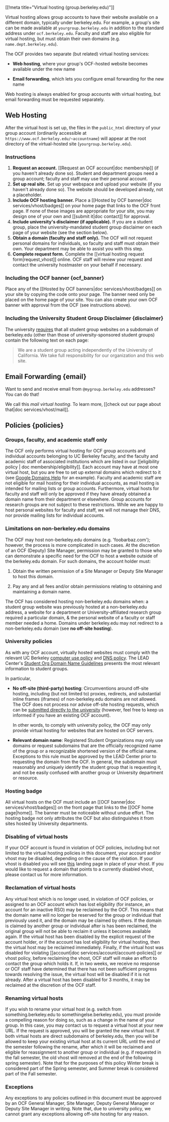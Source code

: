 [[!meta title="Virtual hosting (group.berkeley.edu)"]]


Virtual hosting allows group accounts to have their website available on a
different domain, typically under berkeley.edu. For example, a group's site can
be made available at `yourgroup.berkeley.edu` in addition to the standard
address under `ocf.berkeley.edu`. Faculty and staff are also eligible
for virtual hosting, but must obtain their own domains (e.g.
`name.dept.berkeley.edu`).

The OCF provides two separate (but related) virtual hosting services:

* **Web hosting**, where your group's OCF-hosted website becomes available
  under the new name

* **Email forwarding**, which lets you configure email forwarding for the new
  name

Web hosting is always enabled for group accounts with virtual hosting, but
email forwarding must be requested separately.

## Web Hosting

After the virtual host is set up, the files in the `public_html` directory of
your group account (ordinarily accessible at
`https://www.ocf.berkeley.edu/~accountname`) will appear at the root directory
of the virtual-hosted site (`yourgroup.berkeley.edu`).

### Instructions

1.   **Request an account.** [[Request an OCF account|doc membership]] (if you
     haven't already done so). Student and department groups need a group
     account; faculty and staff may use their personal account.
2.   **Set up real site.** Set up your webspace and upload your website (if you
     haven't already done so). The website should be developed already, not a
     placeholder.
3.   **Include OCF hosting banner.** Place a [[Hosted by OCF banner|doc
     services/vhost/badges]] on your home page that links to the OCF front
     page. If none of these images are appropriate for your site, you may
     design one of your own and [[submit it|doc contact]] for approval.
4.   **Include university's disclaimer (if applicable).** If you are a student
     group, place the university-mandated student group disclaimer on each page
     of your website (see the section below).
5.   **Obtain a domain (faculty and staff only).** The OCF will not request
     personal domains for individuals, so faculty and staff must obtain their
     own. Your department may be able to assist you with this step.
6.   **Complete request form.** Complete the [[virtual hosting request
     form|request_vhost]] online. OCF staff will review your request and
     contact the university hostmaster on your behalf if necessary.

### Including the OCF banner {ocf_banner}

Place any of the [[Hosted by OCF banners|doc services/vhost/badges]] on your
site by copying the code onto your page. The banner need only be placed on the
home page of your site. You can also create your own OCF banner with approval
from the OCF (see instructions above).

### Including the University Student Group Disclaimer    {disclaimer}

The university [requires][rso-domains] that all student group websites on a
subdomain of berkeley.edu (other than those of university-sponsored student
groups) contain the following text on each page:

> We are a student group acting independently of the University of California.
> We take full responsibility for our organization and this web site.

## Email Forwarding    {email}

Want to send and receive email from `@mygroup.berkeley.edu` addresses? You can
do that!

We call this *mail virtual hosting*. To learn more, [[check out our page about
that|doc services/vhost/mail]].

## Policies    {policies}

<!-- As amended by the Board of Directors on April 10, 2017. -->

### Groups, faculty, and academic staff only

The OCF only performs virtual hosting for OCF group accounts and individual
accounts belonging to UC Berkeley faculty, and the faculty and academic staff
of associated institutions which are listed in our
[[eligibility policy | doc membership/eligibility]]. Each account may have at
most one virtual host, but you are free to set up external domains which redirect
to it (see [Google Domains Help][domain-forwarding] for an example). Faculty and academic staff are not eligible for mail hosting for their
individual accounts, as mail hosting is intended for mailing lists or group
accounts. Furthermore, virtual hosts for faculty and staff will only be
approved if they have already obtained a domain name from their department or
elsewhere. Group accounts for research groups are not subject to these
restrictions. While we are happy to host personal websites for faculty and
staff, we will not manage their DNS, nor provide mailing lists for individual
accounts.

[domain-forwarding]: https://support.google.com/domains/answer/4522141#forwarddomain

### Limitations on non-berkeley.edu domains

The OCF may host non-berkeley.edu domains (e.g. 'foobarbaz.com'); however, the process is more
complicated in such cases. At the discretion of an OCF (Deputy) Site Manager,
permission may be granted to those who can demonstrate a specific need for the
OCF to host a website outside of the berkeley.edu domain. For such domains, the
account holder must:

1.  Obtain the written permission of a Site Manager or Deputy Site Manager to
    host this domain.

2.  Pay any and all fees and/or obtain permissions relating to obtaining and
    maintaining a domain name.

The OCF has considered hosting non-berkeley.edu domains when: a student group
website was previously hosted at a non-berkeley.edu address, a website
for a department or University-affiliated research group required a
particular domain, & the personal website of a faculty or staff member needed a home.
Domains under berkeley.edu may not redirect to a non-berkeley.edu domain (see
**no off-site hosting**).

### University policies

As with any OCF account, virtually hosted websites must comply with the
relevant UC Berkeley [computer use policy][computer-use] and [DNS
policy][dns-policy]. The LEAD Center's [Student Org Domain Name
Guidelines][rso-domains] presents the most relevant information to student
groups.

[computer-use]: https://security.berkeley.edu/policy/usepolicy.html
[dns-policy]: https://security.berkeley.edu/policy/dns
[rso-domains]: https://lead.berkeley.edu/wp-content/uploads/2014/12/student-org-domain-guidelines.pdf

In particular,

* **No off-site (third-party) hosting**: Circumventions around off-site
hosting, including (but not limited to) proxies, redirects, and substantial
inline frames (iframes) of non-berkeley.edu domains are not allowed. The OCF
does not process nor advise off-site hosting requests, which can be
[submitted directly to the university][offsite] (however, feel free to keep
us informed if you have an existing OCF account).

   In other words, to comply with university policy, the OCF may only provide
   virtual hosting for websites that are hosted on OCF servers.

* **Relevant domain name**: Registered Student Organizations may only use
domains or request subdomains that are the officially recognized name of the
group or a recognizable shortened version of the official name. Exceptions to
this rule must be approved by the LEAD Center prior to requesting the domain
from the OCF. In general, the subdomain must reasonably and uniquely identify
the student group that is requesting it, and not be easily confused with another
group or University department or resource.

[offsite]: https://offsitehosting.berkeley.edu/

### Hosting badge

All virtual hosts on the OCF must include an [[OCF banner|doc
services/vhost/badges]] on the front page that links to the [[OCF home
page|home]]. The banner must be noticeable without undue effort.  The hosting
badge not only attributes the OCF but also distinguishes it from sites hosted
by University departments.

### Disabling of virtual hosts

If your OCF account is found in violation of OCF policies, including but not
limited to the virtual hosting policies in this document, your account and/or
vhost may be disabled, depending on the cause of the violation. If your vhost
is disabled you will see [this](http://unavailable.ocf.berkeley.edu/) landing
page in place of your vhost.  If you would like to request a domain that points
to a currently disabled vhost, please contact us for more information.

### Reclamation of virtual hosts

Any virtual host which is no longer used, in violation of OCF policies, or
assigned to an OCF account which has lost eligibility (for instance, an account
for an inactive RSO) may be reclaimed by the OCF. This means that the domain
name will no longer be reserved for the group or individual that previously
used it, and the domain may be claimed by others. If the domain is claimed by
another group or individual after is has been reclaimed, the original group
will not be able to reclaim it unless it becomes available again.  If the
virtual host has been disabled by the explicit request of the account holder,
or if the account has lost eligibility for virtual hosting, then the virtual
host may be reclaimed immediately.  Finally, if the virtual host was disabled
for violating [[account|doc services/account/account-policies]] or vhost
policy, before reclaiming the vhost, OCF staff will make an effort to contact
the group which holds it. If, in two weeks, we receive no response or OCF staff
have determined that there has not been sufficient progress towards resolving
the issue, the virtual host will be disabled if it is not already. After a
virtual host has been disabled for 3 months, it may be reclaimed at the
discretion of the OCF staff.

### Renaming virtual hosts

If you wish to rename your virtual host (e.g. switch from
something.berkeley.edu to somethingelse.berkeley.edu), you must provide a
compelling reason for doing so, such as a change in the name of your group. In
this case, you may contact us to request a virtual host at your new URL. If the
request is approved, you will be granted the new virtual host.  If both virtual
hosts are direct subdomains of berkeley.edu, then you will be allowed to keep
your existing virtual host at its current URL until the end of the semester
following the rename, after which it will be reclaimed and eligible for
reassignment to another group or individual (e.g. if requested in the fall
semester, the old vhost will removed at the end of the following spring
semester). Note that for the purposes of this policy Winter break is considered
part of the Spring semester, and Summer break is considered part of the Fall
semester.

### Exceptions

Any exceptions to any policies outlined in this document must be approved by an
OCF General Manager, Site Manager, Deputy General Manager or Deputy Site
Manager in writing. Note that, due to university policy, we cannot grant any
exceptions allowing off-site hosting for any reason.
